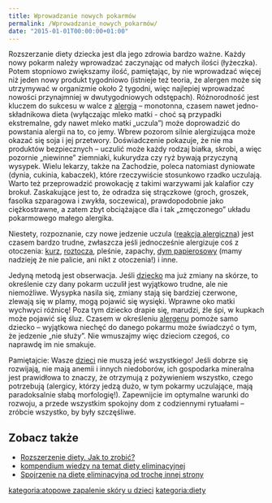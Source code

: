 ```yaml
---
title: Wprowadzanie nowych pokarmów
permalink: /Wprowadzanie_nowych_pokarmów/
date: "2015-01-01T00:00:00+01:00"
---
```


Rozszerzanie diety dziecka jest dla jego zdrowia bardzo ważne. Każdy nowy pokarm należy wprowadzać zaczynając od małych ilości (łyżeczka). Potem stopniowo zwiększamy ilość, pamiętając, by nie wprowadzać więcej niż jeden nowy produkt tygodniowo (istnieje też teoria, że alergen może się utrzymywać w organizmie około 2 tygodni, więc najlepiej wprowadzać nowości przynajmniej w dwutygodniowych odstępach). Różnorodność jest kluczem do sukcesu w walce z [alergią](/atopedia/Alergia "wikilink") – monotonna, czasem nawet jedno-składnikowa dieta (wyłączając mleko matki - choć są przypadki ekstremalne, gdy nawet mleko matki „uczula”) może doprowadzić do powstania alergii na to, co jemy. Wbrew pozorom silnie alergizująca może okazać się soja i jej przetwory. Doświadczenie pokazuje, że nie ma produktów bezpiecznych – uczulić może każdy rodzaj białka, skrobi, a więc pozornie „niewinne” ziemniaki, kukurydza czy ryż bywają przyczyną wysypek. Wielu lekarzy, także na Zachodzie, poleca natomiast dyniowate (dynia, cukinia, kabaczek), które rzeczywiście stosunkowo rzadko uczulają. Warto też przeprowadzić prowokację z takimi warzywami jak kalafior czy brokuł. Zaskakujące jest to, że odradza się strączkowe (groch, groszek, fasolka szparagowa i zwykła, soczewica), prawdopodobnie jako ciężkostrawne, a zatem zbyt obciążające dla i tak „zmęczonego” układu pokarmowego małego alergika.

Niestety, rozpoznanie, czy nowe jedzenie uczula ([reakcja alergiczna](/atopedia/reakcja_alergiczna "wikilink")) jest czasem bardzo trudne, zwłaszcza jeśli jednocześnie alergizuje coś z otoczenia: [kurz](/atopedia/kurz "wikilink"), [roztocza](/atopedia/roztocze_kurzu_domowego "wikilink"), pleśnie, zapachy, [dym papierosowy](/atopedia/papierosy "wikilink") (mamy nadzieję że nie palicie, ani nikt z otoczenia!) i inne.

Jedyną metodą jest obserwacja. Jeśli [dziecko](/atopedia/dziecko "wikilink") ma już zmiany na skórze, to określenie czy dany pokarm uczulił jest wyjątkowo trudne, ale nie niemożliwe. Wysypka nasila się, zmiany stają się bardziej czerwone, zlewają się w plamy, mogą pojawić się wysięki. Wprawne oko matki wychwyci różnicę! Poza tym dziecko drapie się, marudzi, źle śpi, w kupkach może pojawić się śluz. Czasem w określeniu [alergenu](/atopedia/alergen "wikilink") pomoże samo dziecko – wyjątkowa niechęć do danego pokarmu może świadczyć o tym, że jedzenie „nie służy”. Nie wmuszajmy więc dzieciom czegoś, co naprawdę im nie smakuje.

Pamiętajcie: Wasze [dzieci](/atopedia/dzieci "wikilink") nie muszą jeść wszystkiego! Jeśli dobrze się rozwijają, nie mają anemii i innych niedoborów, ich gospodarka mineralna jest prawidłowa to znaczy, że otrzymują z pożywieniem wszystko, czego potrzebują (alergicy, którzy jedzą dużo, w tym pokarmy uczulające, mają paradoksalnie słabą morfologię!). Zapewnijcie im optymalne warunki do rozwoju, a przede wszystkim spokojny dom z codziennymi rytuałami – zróbcie wszystko, by były szczęśliwe.

Zobacz także
------------

-   [Rozszerzenie diety. Jak to zrobić?](http://www.atopowe-zapalenie.pl/forum/viewtopic.php?f=1&t=2231)
-   [kompendium wiedzy na temat diety eliminacyjnej](http://forum.gazeta.pl/forum/72,2.html?f=578&w=8115172&s=0)
-   [Spojrzenie na dietę eliminacyjną od trochę innej strony](http://forum.gazeta.pl/forum/72,2.html?f=578&w=16779661&v=2&s=0)

[kategoria:atopowe zapalenie skóry u dzieci](/atopedia/kategoria:atopowe_zapalenie_skóry_u_dzieci "wikilink") [kategoria:diety](/atopedia/kategoria:diety "wikilink")